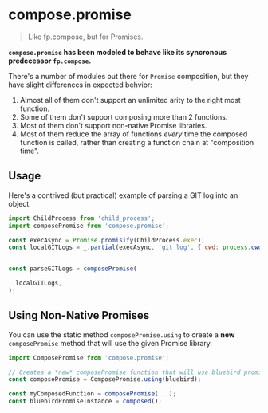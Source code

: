 # compose.promise
> Like fp.compose, but for Promises.

**`compose.promise` has been modeled to behave like its syncronous predecessor `fp.compose`.**

There's a number of modules out there for `Promise` composition, but they have slight differences in
expected behvior:

1. Almost all of them don't support an unlimited arity to the right most function.
1. Some of them don't support composing more than 2 functions.
1. Most of them don't support non-native Promise libraries.
1. Most of them reduce the array of functions *every* time the composed function is called, rather than creating a function chain at "composition time".

## Usage
Here's a contrived (but practical) example of parsing a GIT log into an object.

```js
import ChildProcess from 'child_process';
import composePromise from 'compose.promise';

const execAsync = Promise.promisify(ChildProcess.exec);
const localGITLogs = _.partial(execAsync, 'git log', { cwd: process.cwd() });


const parseGITLogs = composePromise(

  localGITLogs,
);
```

## Using Non-Native Promises
You can use the static method `composePromise.using` to create a **new** `composePromise` method
that will use the given Promise library.

```js
import ComposePromise from 'compose.promise';

// Creates a *new* composePromise function that will use bluebird promises.
const composePromise = ComposePromise.using(bluebird);

const myComposedFunction = composePromise(...);
const bluebirdPromiseInstance = composed();
```